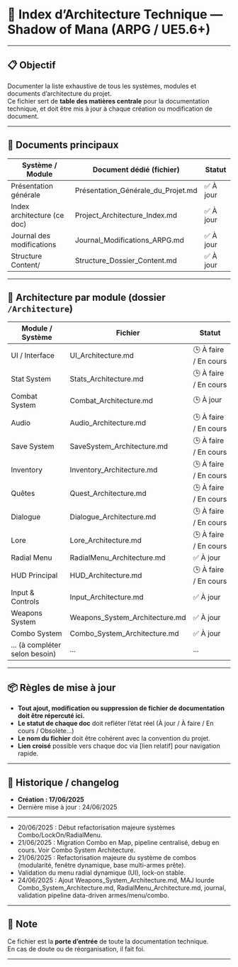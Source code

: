 # 📑 Index d’Architecture Technique — Shadow of Mana (ARPG / UE5.6+)

---

## 📋 Objectif

Documenter la liste exhaustive de tous les systèmes, modules et documents d’architecture du projet.  
Ce fichier sert de **table des matières centrale** pour la documentation technique, et doit être mis à jour à chaque création ou modification de document.

---

## 📁 Documents principaux

| Système / Module           | Document dédié (fichier)                | Statut           |
|----------------------------|-----------------------------------------|------------------|
| Présentation générale      | Présentation_Générale_du_Projet.md      | ✅ À jour        |
| Index architecture (ce doc)| Project_Architecture_Index.md           | ✅ À jour        |
| Journal des modifications  | Journal_Modifications_ARPG.md           | ✅ À jour        |
| Structure Content/         | Structure_Dossier_Content.md            | ✅ À jour        |

---

## 📂 Architecture par module (dossier `/Architecture`)

| Module / Système           | Fichier                                 | Statut               |
|----------------------------|-----------------------------------------|----------------------|
| UI / Interface             | UI_Architecture.md                      | 🕒 À faire / En cours|
| Stat System                | Stats_Architecture.md                   | 🕒 À faire / En cours|
| Combat System              | Combat_Architecture.md                  | 🕒 À jour            |
| Audio                      | Audio_Architecture.md                   | 🕒 À faire / En cours|
| Save System                | SaveSystem_Architecture.md              | 🕒 À faire / En cours|
| Inventory                  | Inventory_Architecture.md               | 🕒 À faire / En cours|
| Quêtes                     | Quest_Architecture.md                   | 🕒 À faire / En cours|
| Dialogue                   | Dialogue_Architecture.md                | 🕒 À faire / En cours|
| Lore                       | Lore_Architecture.md                    | 🕒 À faire / En cours|
| Radial Menu                | RadialMenu_Architecture.md              | ✅ À jour            |
| HUD Principal              | HUD_Architecture.md                     | 🕒 À faire / En cours|
| Input & Controls           | Input_Architecture.md                   | ✅ À jour            |
| Weapons System             | Weapons_System_Architecture.md           | ✅ À jour            |
| Combo System               | Combo_System_Architecture.md             | ✅ À jour            |
| ... (à compléter selon besoin) | ...                                 | ...                  |

---

## 📦 Règles de mise à jour

- **Tout ajout, modification ou suppression de fichier de documentation doit être répercuté ici.**
- **Le statut de chaque doc** doit refléter l’état réel (À jour / À faire / En cours / Obsolète…)
- **Le nom du fichier** doit être cohérent avec la convention du projet.
- **Lien croisé** possible vers chaque doc via [lien relatif] pour navigation rapide.

---

## 🧭 Historique / changelog

- **Création : 17/06/2025**
- Dernière mise à jour : 24/06/2025

---

- 20/06/2025 : Début refactorisation majeure systèmes Combo/LockOn/RadialMenu.
- 21/06/2025 : Migration Combo en Map, pipeline centralisé, debug en cours. Voir Combo System Architecture.
- 21/06/2025 : Refactorisation majeure du système de combos (modularité, fenêtre dynamique, base multi-armes prête).  
- Validation du menu radial dynamique (UI), lock-on stable.
- 24/06/2025 : Ajout Weapons_System_Architecture.md, MAJ lourde Combo_System_Architecture.md, RadialMenu_Architecture.md, journal, validation pipeline data-driven armes/menu/combo.

---

## 📌 Note

Ce fichier est la **porte d’entrée** de toute la documentation technique.  
En cas de doute ou de réorganisation, il fait foi.

---
